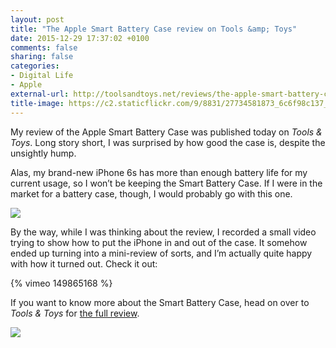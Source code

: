 ```yaml
---
layout: post
title: "The Apple Smart Battery Case review on Tools &amp; Toys"
date: 2015-12-29 17:37:02 +0100
comments: false
sharing: false
categories: 
- Digital Life
- Apple
external-url: http://toolsandtoys.net/reviews/the-apple-smart-battery-case-review/
title-image: https://c2.staticflickr.com/9/8831/27734581873_6c6f98c137_o.jpg
---
```


My review of the Apple Smart Battery Case was published today on _Tools & Toys_. Long story short, I was surprised by how good the case is, despite the unsightly hump.

Alas, my brand-new iPhone 6s has more than enough battery life for my current usage, so I won’t be keeping the Smart Battery Case. If I were in the market for a battery case, though, I would probably go with this one.

<p class="full-width"><img src="https://farm6.staticflickr.com/5801/24021675316_528f974941_o.jpg"/></p>

By the way, while I was thinking about the review, I recorded a small video trying to show how to put the iPhone in and out of the case. It somehow ended up turning into a mini-review of sorts, and I’m actually quite happy with how it turned out. Check it out:

{% vimeo 149865168 %}

If you want to know more about the Smart Battery Case, head on over to _Tools & Toys_ for [the full review](http://toolsandtoys.net/reviews/the-apple-smart-battery-case-review/).

<p class="full-width"><img src="https://farm2.staticflickr.com/1665/24021663226_33edd2f571_o.jpg"/></p>